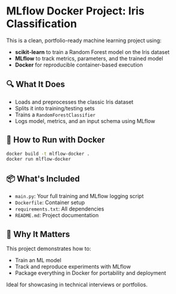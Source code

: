 # MLflow Docker Project: Iris Classification

This is a clean, portfolio-ready machine learning project using:
- **scikit-learn** to train a Random Forest model on the Iris dataset
- **MLflow** to track metrics, parameters, and the trained model
- **Docker** for reproducible container-based execution

## 🔍 What It Does
- Loads and preprocesses the classic Iris dataset
- Splits it into training/testing sets
- Trains a `RandomForestClassifier`
- Logs model, metrics, and an input schema using MLflow

## 🐳 How to Run with Docker

```bash
docker build -t mlflow-docker .
docker run mlflow-docker
```

## 📦 What's Included
- `main.py`: Your full training and MLflow logging script
- `Dockerfile`: Container setup
- `requirements.txt`: All dependencies
- `README.md`: Project documentation

## 🧠 Why It Matters
This project demonstrates how to:
- Train an ML model
- Track and reproduce experiments with MLflow
- Package everything in Docker for portability and deployment

Ideal for showcasing in technical interviews or portfolios.
